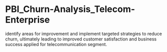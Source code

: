# PBI_Churn-Analysis_Telecom-Enterprise
identify areas for improvement and implement targeted strategies to reduce churn, ultimately leading to improved customer satisfaction and business success applied for telecommunication segment.
